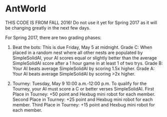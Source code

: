 # AntWorld
THIS CODE IS FROM FALL 2016!
Do not use it yet for Spring 2017 as it will be changing greatly in the next few days.

For Spring 2017, there are two grading phases:
1) Beat the bots: This is due Friday, May 5 at midnight. 
     Grade C: When placed in a random nest where all other nests are populated by SimpleSolidAI, your AI scores equal or slightly better 
     than the average SimpleSolidAI score after a 1 hour game in at least 1 of two trys.
     Grade B: Your AI beats average SimpleSolidAI by scoring 1.5x higher.
     Grade A: Your AI beats average SimpleSolidAI by scoring >2x higher.

2) Tourney: Tuesday, May 9 10:00 a.m.‐12:00 p.m.
   To qualify for the Tourney, your AI must score a C or better verses SimpleSolidAI.
   First Place in Tourney: +50 point and Hexbug mini robot for each member.
   Second Place in Tourney: +25 point and Hexbug mini robot for each member.
   Third Place in Tourney: +15 point and Hexbug mini robot for each member.
